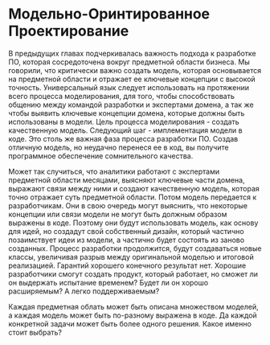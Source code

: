 # Модельно-Оринтированное Проектирование

В предыдущих главах подчеркивалась важность подхода к разработке ПО, которая сосредоточена вокруг предметной области бизнеса. Мы говорили, что критически важно создать модель, которая основывается на предметной области и отражает ее ключевые концепции с высокой точность. Универсальный язык следует использовать на протяжении всего процесса моделирования, для того, чтобы способствовать общению между командой разработки и экспертами домена, а так же чтобы выявить ключевые концепции домена, которые должны быть использованы в модели. Цель процесса моделирования - создать качественную модель. Следующий шаг - имплементация модели в коде. Это столь же важная фаза процесса разработки ПО. Создав отличную модель, но неудачно перенеся ее в код, вы получите программное обеспечение сомнительного качества.

Может так случиться, что аналитики работают с экспертами предметной области месяцами, выясняют ключевые части домена, выражают связи между ними и создают качественную модель, которая точно отражает суть предметной области. Потом модель передается к разработчикам. Они в свою очередь могут выяснить, что некоторые концепции или связи модели не могут быть должным образом выражены в коде. Поэтому они будут использовать модель, как основу для идей, но создадут свой собственный дизайн, который частично позаимствует идеи из модели, а частично будет состоять из заново созданных. Процесс разработки продолжится, будут создаваться новые классы, увеличивая разрыв между оригинальной моделью и итоговой реализацией. Гарантий хорошего конечного результат нет. Хорошие разработчики смогут создать продукт, который работает, но сможет ли он выдержать испытание временем? Будет ли он хорошо расширяемым? А легко поддерживаемым?

Каждая предметная облать может быть описана множеством моделей, а каждая модель может быть по-разному выражена в коде. Да каждой конкретной задачи может быть более одного решения. Какое именно стоит выбрать? 
